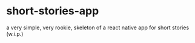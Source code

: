 # short-stories-app
a very simple, very rookie, skeleton of a react native app for short stories (w.i.p.)
